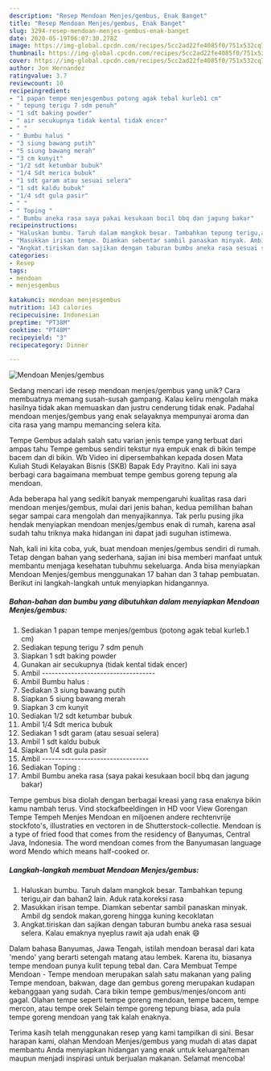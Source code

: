 ```yaml
---
description: "Resep Mendoan Menjes/gembus, Enak Banget"
title: "Resep Mendoan Menjes/gembus, Enak Banget"
slug: 3294-resep-mendoan-menjes-gembus-enak-banget
date: 2020-05-19T06:07:30.278Z
image: https://img-global.cpcdn.com/recipes/5cc2ad22fe4085f0/751x532cq70/mendoan-menjesgembus-foto-resep-utama.jpg
thumbnail: https://img-global.cpcdn.com/recipes/5cc2ad22fe4085f0/751x532cq70/mendoan-menjesgembus-foto-resep-utama.jpg
cover: https://img-global.cpcdn.com/recipes/5cc2ad22fe4085f0/751x532cq70/mendoan-menjesgembus-foto-resep-utama.jpg
author: Jon Hernandez
ratingvalue: 3.7
reviewcount: 10
recipeingredient:
- "1 papan tempe menjesgembus potong agak tebal kurleb1 cm"
- " tepung terigu 7 sdm penuh"
- "1 sdt baking powder"
- " air secukupnya tidak kental tidak encer"
- " "
- " Bumbu halus "
- "3 siung bawang putih"
- "5 siung bawang merah"
- "3 cm kunyit"
- "1/2 sdt ketumbar bubuk"
- "1/4 Sdt merica bubuk"
- "1 sdt garam atau sesuai selera"
- "1 sdt kaldu bubuk"
- "1/4 sdt gula pasir"
- " "
- " Toping "
- " Bumbu aneka rasa saya pakai kesukaan bocil bbq dan jagung bakar"
recipeinstructions:
- "Haluskan bumbu. Taruh dalam mangkok besar. Tambahkan tepung terigu,air dan bahan2 lain. Aduk rata.koreksi rasa"
- "Masukkan irisan tempe. Diamkan sebentar sambil panaskan minyak. Ambil dg sendok makan,goreng hingga kuning kecoklatan"
- "Angkat.tiriskan dan sajikan dengan taburan bumbu aneka rasa sesuai selera. Kalau emaknya nyeplus rawit aja udah enak 😄"
categories:
- Resep
tags:
- mendoan
- menjesgembus

katakunci: mendoan menjesgembus 
nutrition: 143 calories
recipecuisine: Indonesian
preptime: "PT38M"
cooktime: "PT48M"
recipeyield: "3"
recipecategory: Dinner

---
```



![Mendoan Menjes/gembus](https://img-global.cpcdn.com/recipes/5cc2ad22fe4085f0/751x532cq70/mendoan-menjesgembus-foto-resep-utama.jpg)

Sedang mencari ide resep mendoan menjes/gembus yang unik? Cara membuatnya memang susah-susah gampang. Kalau keliru mengolah maka hasilnya tidak akan memuaskan dan justru cenderung tidak enak. Padahal mendoan menjes/gembus yang enak selayaknya mempunyai aroma dan cita rasa yang mampu memancing selera kita.

Tempe Gembus adalah salah satu varian jenis tempe yang terbuat dari ampas tahu Tempe gembus sendiri tekstur nya empuk enak di bikin tempe bacem dan di bikin. Wb Video ini dipersembahkan kepada dosen Mata Kuliah Studi Kelayakan Bisnis (SKB) Bapak Edy Prayitno. Kali ini saya berbagi cara bagaimana membuat tempe gembus goreng tepung ala mendoan.

Ada beberapa hal yang sedikit banyak mempengaruhi kualitas rasa dari mendoan menjes/gembus, mulai dari jenis bahan, kedua pemilihan bahan segar sampai cara mengolah dan menyajikannya. Tak perlu pusing jika hendak menyiapkan mendoan menjes/gembus enak di rumah, karena asal sudah tahu triknya maka hidangan ini dapat jadi suguhan istimewa.


Nah, kali ini kita coba, yuk, buat mendoan menjes/gembus sendiri di rumah. Tetap dengan bahan yang sederhana, sajian ini bisa memberi manfaat untuk membantu menjaga kesehatan tubuhmu sekeluarga. Anda bisa menyiapkan Mendoan Menjes/gembus menggunakan 17 bahan dan 3 tahap pembuatan. Berikut ini langkah-langkah untuk menyiapkan hidangannya.

<!--inarticleads1-->

##### Bahan-bahan dan bumbu yang dibutuhkan dalam menyiapkan Mendoan Menjes/gembus:

1. Sediakan 1 papan tempe menjes/gembus (potong agak tebal kurleb.1 cm)
1. Sediakan  tepung terigu 7 sdm penuh
1. Siapkan 1 sdt baking powder
1. Gunakan  air secukupnya (tidak kental tidak encer)
1. Ambil  -----------------------------------
1. Ambil  Bumbu halus :
1. Sediakan 3 siung bawang putih
1. Siapkan 5 siung bawang merah
1. Siapkan 3 cm kunyit
1. Sediakan 1/2 sdt ketumbar bubuk
1. Ambil 1/4 Sdt merica bubuk
1. Sediakan 1 sdt garam (atau sesuai selera)
1. Ambil 1 sdt kaldu bubuk
1. Siapkan 1/4 sdt gula pasir
1. Ambil  ---------------------------------
1. Sediakan  Toping :
1. Ambil  Bumbu aneka rasa (saya pakai kesukaan bocil bbq dan jagung bakar)


Tempe gembus bisa diolah dengan berbagai kreasi yang rasa enaknya bikin kamu nambah terus. Vind stockafbeeldingen in HD voor View Gorengan Tempe Tempeh Menjes Mendoan en miljoenen andere rechtenvrije stockfoto&#39;s, illustraties en vectoren in de Shutterstock-collectie. Mendoan is a type of fried food that comes from the residency of Banyumas, Central Java, Indonesia. The word mendoan comes from the Banyumasan language word Mendo which means half-cooked or. 

<!--inarticleads2-->

##### Langkah-langkah membuat Mendoan Menjes/gembus:

1. Haluskan bumbu. Taruh dalam mangkok besar. Tambahkan tepung terigu,air dan bahan2 lain. Aduk rata.koreksi rasa
1. Masukkan irisan tempe. Diamkan sebentar sambil panaskan minyak. Ambil dg sendok makan,goreng hingga kuning kecoklatan
1. Angkat.tiriskan dan sajikan dengan taburan bumbu aneka rasa sesuai selera. Kalau emaknya nyeplus rawit aja udah enak 😄


Dalam bahasa Banyumas, Jawa Tengah, istilah mendoan berasal dari kata &#39;mendo&#39; yang berarti setengah matang atau lembek. Karena itu, biasanya tempe mendoan punya kulit tepung tebal dan. Cara Membuat Tempe Mendoan - Tempe mendoan merupakan salah satu makanan yang paling Tempe mendoan, bakwan, dage dan gembus goreng merupakan kudapan kebanggaan yang sudah. Cara bikin tempe gembus/menjes/oncom anti gagal. Olahan tempe seperti tempe goreng mendoan, tempe bacem, tempe mercon, atau tempe orek Selain tempe goreng tepung biasa, ada pula tempe goreng mendoan yang tak kalah enaknya. 

Terima kasih telah menggunakan resep yang kami tampilkan di sini. Besar harapan kami, olahan Mendoan Menjes/gembus yang mudah di atas dapat membantu Anda menyiapkan hidangan yang enak untuk keluarga/teman maupun menjadi inspirasi untuk berjualan makanan. Selamat mencoba!
